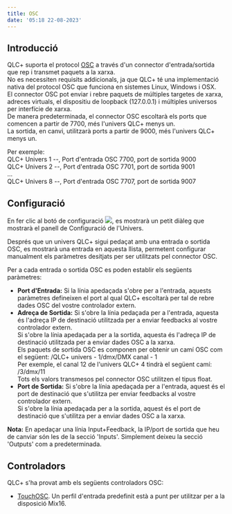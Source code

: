```yaml
---
title: OSC
date: '05:18 22-08-2023'
---
```


Introducció
------------

QLC+ suporta el protocol [OSC](https://ca.wikipedia.org/wiki/Open_Sound_Control) a través d'un connector d'entrada/sortida que rep i transmet paquets a la xarxa.  
No es necessiten requisits addicionals, ja que QLC+ té una implementació nativa del protocol OSC que funciona en sistemes Linux, Windows i OSX.  
El connector OSC pot enviar i rebre paquets de múltiples targetes de xarxa, adreces virtuals, el dispositiu de loopback (127.0.0.1) i múltiples universos per interfície de xarxa.  
De manera predeterminada, el connector OSC escoltarà els ports que comencen a partir de 7700, més l'univers QLC+ menys un.  
La sortida, en canvi, utilitzarà ports a partir de 9000, més l'univers QLC+ menys un.

Per exemple:  
QLC+ Univers 1 --, Port d'entrada OSC 7700, port de sortida 9000  
QLC+ Univers 2 --, Port d'entrada OSC 7701, port de sortida 9001  
...  
QLC+ Univers 8 --, Port d'entrada OSC 7707, port de sortida 9007


Configuració
-------------

En fer clic al botó de configuració ![](/basics/configure.png), es mostrarà un petit diàleg que mostrarà el panell de Configuració de l'Univers.

Després que un univers QLC+ sigui pedaçat amb una entrada o sortida OSC, es mostrarà una entrada en aquesta llista, permetent configurar manualment els paràmetres desitjats per ser utilitzats pel connector OSC.

Per a cada entrada o sortida OSC es poden establir els següents paràmetres:

* **Port d'Entrada:** Si la línia apedaçada s'obre per a l'entrada, aquests paràmetres defineixen el port al qual QLC+ escoltarà per tal de rebre dades OSC del vostre controlador extern.
* **Adreça de Sortida:** Si s'obre la línia pedaçada per a l'entrada, aquesta és l'adreça IP de destinació utilitzada per a enviar feedbacks al vostre controlador extern.  
    Si s'obre la línia apedaçada per a la sortida, aquesta és l'adreça IP de destinació utilitzada per a enviar dades OSC a la xarxa.  
    Els paquets de sortida OSC es componen per obtenir un camí OSC com el següent: /QLC+ univers - 1/dmx/DMX canal - 1  
    Per exemple, el canal 12 de l'univers QLC+ 4 tindrà el següent camí: /3/dmx/11  
    Tots els valors transmesos pel connector OSC utilitzen el tipus float.
* **Port de Sortida:** Si s'obre la línia apedaçada per a l'entrada, aquest és el port de destinació que s'utilitza per enviar feedbacks al vostre controlador extern.  
    Si s'obre la línia apedaçada per a la sortida, aquest és el port de destinació que s'utilitza per a enviar dades OSC a la xarxa.

**Nota:** En apedaçar una línia Input+Feedback, la IP/port de sortida que heu de canviar són les de la secció 'Inputs'. Simplement deixeu la secció 'Outputs' com a predeterminada.

Controladors
-----------

QLC+ s'ha provat amb els següents controladors OSC:

* [TouchOSC](https://hexler.net/software/touchosc). Un perfil d'entrada predefinit està a punt per utilitzar per a la disposició Mix16.
